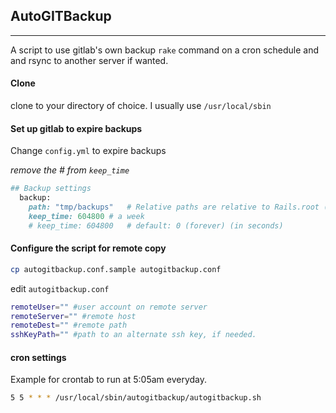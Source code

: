 ## AutoGITBackup

----
A script to use gitlab's own backup ```rake``` command on a cron schedule and and rsync to another server if wanted.

#### Clone

clone to your directory of choice. I usually use ```/usr/local/sbin```

#### Set up gitlab to expire backups

Change ```config.yml``` to expire backups

_remove the # from ```keep_time```_

```ruby
## Backup settings
  backup:
    path: "tmp/backups"   # Relative paths are relative to Rails.root (default: tmp/backups/)
    keep_time: 604800 # a week
    # keep_time: 604800   # default: 0 (forever) (in seconds)
```

#### Configure the script for remote copy

```bash
cp autogitbackup.conf.sample autogitbackup.conf
```

edit ```autogitbackup.conf```

```bash
remoteUser="" #user account on remote server
remoteServer="" #remote host
remoteDest="" #remote path
sshKeyPath="" #path to an alternate ssh key, if needed.
```

#### cron settings

Example for crontab to run at 5:05am everyday. 

```bash
5 5 * * * /usr/local/sbin/autogitbackup/autogitbackup.sh
```

